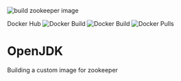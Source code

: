 
![build zookeeper image](https://github.com/oceanebelle/docker/workflows/build%20zookeeper%20image/badge.svg)


Docker Hub
![Docker Build](https://img.shields.io/docker/cloud/automated/oceanebelle/zookeeper)
![Docker Build](https://img.shields.io/docker/cloud/build/oceanebelle/zookeeper)
![Docker Pulls](https://img.shields.io/docker/pulls/oceanebelle/zookeeper)

# OpenJDK
Building a custom image for zookeeper

